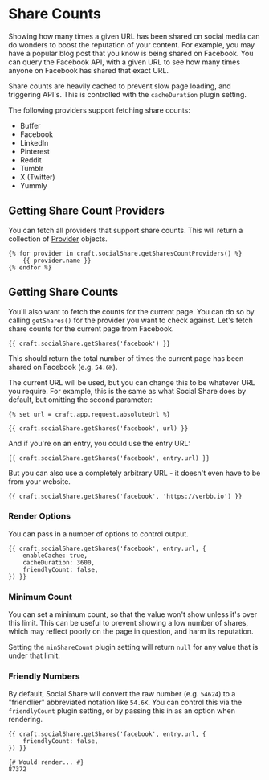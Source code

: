 # Share Counts
Showing how many times a given URL has been shared on social media can do wonders to boost the reputation of your content. For example, you may have a popular blog post that you know is being shared on Facebook. You can query the Facebook API, with a given URL to see how many times anyone on Facebook has shared that exact URL.

Share counts are heavily cached to prevent slow page loading, and triggering API's. This is controlled with the `cacheDuration` plugin setting.

The following providers support fetching share counts:

- Buffer
- Facebook
- LinkedIn
- Pinterest
- Reddit
- Tumblr
- X (Twitter)
- Yummly

## Getting Share Count Providers
You can fetch all providers that support share counts. This will return a collection of [Provider](docs:developers/provider) objects.

```twig
{% for provider in craft.socialShare.getSharesCountProviders() %}
    {{ provider.name }}
{% endfor %}
```

## Getting Share Counts
You'll also want to fetch the counts for the current page. You can do so by calling `getShares()` for the provider you want to check against. Let's fetch share counts for the current page from Facebook.

```twig
{{ craft.socialShare.getShares('facebook') }}
```

This should return the total number of times the current page has been shared on Facebook (e.g. `54.6K`).

The current URL will be used, but you can change this to be whatever URL you require. For example, this is the same as what Social Share does by default, but omitting the second parameter:

```twig
{% set url = craft.app.request.absoluteUrl %}

{{ craft.socialShare.getShares('facebook', url) }}
```

And if you're on an entry, you could use the entry URL:

```twig
{{ craft.socialShare.getShares('facebook', entry.url) }}
```

But you can also use a completely arbitrary URL - it doesn't even have to be from your website.

```twig
{{ craft.socialShare.getShares('facebook', 'https://verbb.io') }}
```

### Render Options
You can pass in a number of options to control output.

```twig
{{ craft.socialShare.getShares('facebook', entry.url, {
    enableCache: true,
    cacheDuration: 3600,
    friendlyCount: false,
}) }}
```

### Minimum Count
You can set a minimum count, so that the value won't show unless it's over this limit. This can be useful to prevent showing a low number of shares, which may reflect poorly on the page in question, and harm its reputation.

Setting the `minShareCount` plugin setting will return `null` for any value that is under that limit.

### Friendly Numbers
By default, Social Share will convert the raw number (e.g. `54624`) to a "friendlier" abbreviated notation like `54.6K`. You can control this via the `friendlyCount` plugin setting, or by passing this in as an option when rendering.

```twig
{{ craft.socialShare.getShares('facebook', entry.url, {
    friendlyCount: false,
}) }}

{# Would render... #}
87372
```

